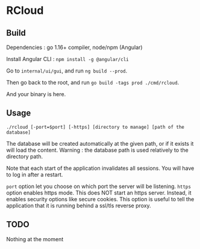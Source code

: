 # RCloud

## Build

Dependencies : go 1.16+ compiler, node/npm (Angular)

Install Angular CLI : `npm install -g @angular/cli`

Go to `internal/ui/gui`, and run `ng build --prod`.

Then go back to the root, and run `go build -tags prod ./cmd/rcloud`.

And your binary is here.

## Usage

```shell
./rcloud [-port=$port] [-https] [directory to manage] [path of the database]
```

The database will be created automatically at the given path, or if it exists it will load the content.
Warning : the database path is used relatively to the directory path.

Note that each start of the application invalidates all sessions. You will have to log in after a restart.

`port` option let you choose on which port the server will be listening.
`https` option enables https mode. This does NOT start an https server. Instead, it enables security options like secure cookies. This option is useful to tell the application that it is running behind a ssl/tls reverse proxy.

## TODO
Nothing at the moment
